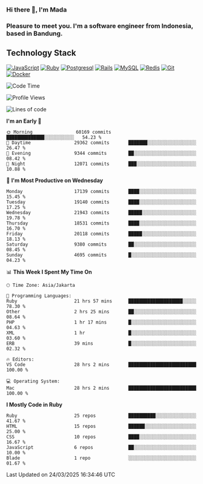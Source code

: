 ### Hi there 👋, I'm Mada
### Pleasure to meet you. I'm a software engineer from Indonesia, based in Bandung.

## Technology Stack

[![JavaScript](https://img.shields.io/badge/-JavaScript-%23F7DF1C?style=flat-square&logo=javascript&logoColor=000000&labelColor=%23F7DF1C&color=%23FFCE5A)](https://www.javascript.com/)
[![Ruby](https://img.shields.io/badge/Ruby-CC342D?style=flat-square&logo=ruby&logoColor=white)](https://www.ruby-lang.org/en/)
[![Postgresql](https://img.shields.io/badge/PostgreSQL-316192?style=flat-square&logo=postgresql&logoColor=ffffff)](https://www.postgresql.org/)
[![Rails](https://img.shields.io/badge/Ruby_on_Rails-CC0000?style=flat-square&logo=ruby-on-rails&logoColor=white)](https://rubyonrails.org/)
[![MySQL](https://img.shields.io/badge/-MySQL-4479A1?style=flat-square&logo=MySQL&logoColor=ffffff)](https://www.mysql.com/)
[![Redis](https://img.shields.io/badge/-Redis-DC382D?style=flat-square&logo=Redis&logoColor=ffffff)](https://redis.io/)
[![Git](https://img.shields.io/badge/-Git-%23F05032?style=flat-square&logo=git&logoColor=%23ffffff)](https://git-scm.com/)
[![Docker](https://img.shields.io/badge/-Docker-2496ED?style=flat-square&logo=docker&logoColor=ffffff)](https://www.docker.com/)
<!--
**madaarya/madaarya** is a ✨ _special_ ✨ repository because its `README.md` (this file) appears on your GitHub profile.

Here are some ideas to get you started:

- 🔭 I’m currently working on ...
- 🌱 I’m currently learning ...
- 👯 I’m looking to collaborate on ...
- 🤔 I’m looking for help with ...
- 💬 Ask me about ...
- 📫 How to reach me: ...
- 😄 Pronouns: ...
- ⚡ Fun fact: ...
-->
<!--START_SECTION:waka-->
![Code Time](http://img.shields.io/badge/Code%20Time-7%2C157%20hrs%2011%20mins-blue)

![Profile Views](http://img.shields.io/badge/Profile%20Views-0-blue)

![Lines of code](https://img.shields.io/badge/From%20Hello%20World%20I%27ve%20Written-49.4%20million%20lines%20of%20code-blue)

**I'm an Early 🐤** 

```text
🌞 Morning                60169 commits       ██████████████░░░░░░░░░░░   54.23 % 
🌆 Daytime                29362 commits       ███████░░░░░░░░░░░░░░░░░░   26.47 % 
🌃 Evening                9344 commits        ██░░░░░░░░░░░░░░░░░░░░░░░   08.42 % 
🌙 Night                  12071 commits       ███░░░░░░░░░░░░░░░░░░░░░░   10.88 % 
```
📅 **I'm Most Productive on Wednesday** 

```text
Monday                   17139 commits       ████░░░░░░░░░░░░░░░░░░░░░   15.45 % 
Tuesday                  19140 commits       ████░░░░░░░░░░░░░░░░░░░░░   17.25 % 
Wednesday                21943 commits       █████░░░░░░░░░░░░░░░░░░░░   19.78 % 
Thursday                 18531 commits       ████░░░░░░░░░░░░░░░░░░░░░   16.70 % 
Friday                   20118 commits       █████░░░░░░░░░░░░░░░░░░░░   18.13 % 
Saturday                 9380 commits        ██░░░░░░░░░░░░░░░░░░░░░░░   08.45 % 
Sunday                   4695 commits        █░░░░░░░░░░░░░░░░░░░░░░░░   04.23 % 
```


📊 **This Week I Spent My Time On** 

```text
🕑︎ Time Zone: Asia/Jakarta

💬 Programming Languages: 
Ruby                     21 hrs 57 mins      ████████████████████░░░░░   78.30 % 
Other                    2 hrs 25 mins       ██░░░░░░░░░░░░░░░░░░░░░░░   08.64 % 
PHP                      1 hr 17 mins        █░░░░░░░░░░░░░░░░░░░░░░░░   04.63 % 
XML                      1 hr                █░░░░░░░░░░░░░░░░░░░░░░░░   03.60 % 
ERB                      39 mins             █░░░░░░░░░░░░░░░░░░░░░░░░   02.32 % 

🔥 Editors: 
VS Code                  28 hrs 2 mins       █████████████████████████   100.00 % 

💻 Operating System: 
Mac                      28 hrs 2 mins       █████████████████████████   100.00 % 
```

**I Mostly Code in Ruby** 

```text
Ruby                     25 repos            ██████████░░░░░░░░░░░░░░░   41.67 % 
HTML                     15 repos            ██████░░░░░░░░░░░░░░░░░░░   25.00 % 
CSS                      10 repos            ████░░░░░░░░░░░░░░░░░░░░░   16.67 % 
JavaScript               6 repos             ██░░░░░░░░░░░░░░░░░░░░░░░   10.00 % 
Blade                    1 repo              ░░░░░░░░░░░░░░░░░░░░░░░░░   01.67 % 
```




 Last Updated on 24/03/2025 16:34:46 UTC
<!--END_SECTION:waka-->
